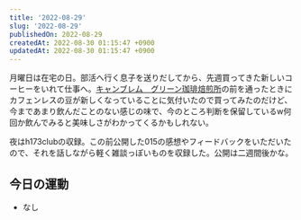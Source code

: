 ```yaml
---
title: '2022-08-29'
slug: '2022-08-29'
publishedOn: 2022-08-29
createdAt: 2022-08-30 01:15:47 +0900
updatedAt: 2022-08-30 01:15:47 +0900
---
```

月曜日は在宅の日。部活へ行く息子を送りだしてから、先週買ってきた新しいコーヒーをいれて仕事へ。[キャンブレム　グリーン珈琲焙煎所](https://www.camblem.co.jp/)の前を通ったときにカフェンレスの豆が新しくなっていることに気付いたので買ってみたのだけど、今まであまり飲んだことのない感じの味で、今のところ判断を保留しているw何回か飲んでみると美味しさがわかってくるかもしれない。

夜はh173clubの収録。この前公開した015の感想やフィードバックをいただいたので、それを話しながら軽く雑談っぽいものを収録した。公開は二週間後かな。

## 今日の運動

- なし
